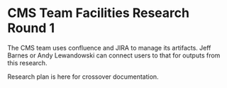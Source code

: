 # CMS Team Facilities Research Round 1

The CMS team uses confluence and JIRA to manage its artifacts. Jeff Barnes or Andy Lewandowski can connect users to that for outputs from this research. 

Research plan is here for crossover documentation. 
